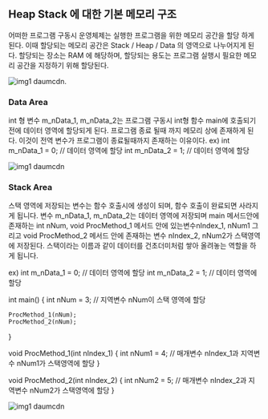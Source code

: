 ## Heap Stack 에 대한 기본 메모리 구조
어떠한 프로그램 구동시 운영체제는 실행한 프로그램을 위한 메모리 공간을 할당 하게 된다. 
이때 할당되는 메모리 공간은 Stack / Heap / Data 의 영역으로 나누어지게 된다.
할당되는 장소는 RAM 에 해당하며, 할당되는 용도는 프로그램 실행시 필요한 메모리 공간을 지정하기 위해 할당된다.

![img1 daumcdn](https://img1.daumcdn.net/thumb/R1280x0/?code=mtistory2&fname=https%3A%2F%2Fblog.kakaocdn.net%2Fdn%2FbdhYIH%2FbtrE7wTmnC5%2FgTJ1JohuTRklTJHdMdeqLk%2Fimg.png).

### Data Area
int 형 변수 m_nData_1, m_nData_2는 프로그램 구동시 int형 함수 main에 호출되기 전에 데이터 영역에 할당되게 된다.
프로그램 종료 될때 까지 메모리 상에 존재하게 된다. 이것이 전역 변수가 프로그램이 종료될때까지 존재하는 이유이다.
ex)
int m_nData_1 = 0;  // 데이터 영역에 할당
int m_nData_2 = 1;  // 데이터 영역에 할당

![img1 daumcdn](https://img1.daumcdn.net/thumb/R1280x0/?scode=mtistory2&fname=https%3A%2F%2Fblog.kakaocdn.net%2Fdn%2Flcew1%2FbtrFdGBx4JL%2FKHb1rB2FUkkRxD3tceqgIK%2Fimg.png)

### Stack Area
스택 영역에 저장되는 변수는 함수 호출시에 생성이 되며, 함수 호출이 완료되면 사라지게 됩니다. 변수 m_nData_1, m_nData_2는 데이터 영역에 저장되며 
main 메서드안에 존재하는 int nNum, void ProcMethod_1 메서드 안에 있는변수nIndex_1, nNum1 그리고 void ProcMethod_2 메서드 안에 존재하는 변수 nIndex_2, nNum2가 
스택영역에 저장된다. 스택이라는 이름과 같이 데이터를 건초더미처럼 쌓아 올려놓는 역할을 하게 됩니다.

ex)
int m_nData_1 = 0;  // 데이터 영역에 할당
int m_nData_2 = 1;  // 데이터 영역에 할당

int main() 
{
    int nNum = 3;    // 지역변수 nNum이 스택 영역에 할당
    
    ProcMethod_1(nNum);
    ProcMethod_2(nNum);
}

void ProcMethod_1(int nIndex_1)
{
    int nNum1 = 4;    // 매개변수 nIndex_1과 지역변수 nNum1가 스택영역에 할당
}

void ProcMethod_2(int nIndex_2)
{
    int nNum2 = 5;    // 매개변수 nIndex_2과 지역변수 nNum2가 스택영역에 할당
}

![img1 daumcdn](https://img1.daumcdn.net/thumb/R1280x0/?scode=mtistory2&fname=https%3A%2F%2Fblog.kakaocdn.net%2Fdn%2FJPav8%2FbtrFe3DehqQ%2FW9aJ0OsOkSYI7VArJkZRgK%2Fimg.png)

